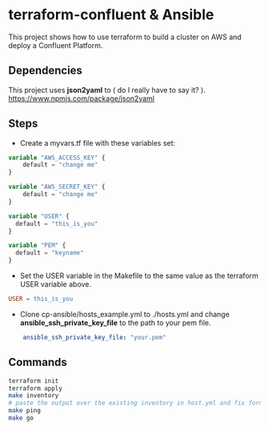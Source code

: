 # terraform-confluent & Ansible

This project shows how to use terraform to build a cluster on AWS and deploy a Confluent Platform.

## Dependencies

This project uses **json2yaml** to ( do I really have to say it? ). https://www.npmjs.com/package/json2yaml

## Steps

* Create a myvars.tf file with these variables set:

```terraform
variable "AWS_ACCESS_KEY" {
    default = "change me"
}

variable "AWS_SECRET_KEY" {
    default = "change me"
}

variable "USER" {
  default = "this_is_you"
}

variable "PEM" {
  default = "keyname"
}
```

* Set the USER variable in the Makefile to the same value as the terraform USER variable above.

```Makefile
USER = this_is_you

```

* Clone cp-ansible/hosts_example.yml to ./hosts.yml and change **ansible_ssh_private_key_file** to the path to your pem file.

```yml
    ansible_ssh_private_key_file: "your.pem"
```

## Commands

```bash
terraform init
terraform apply
make inventory
# paste the output over the existing inventory in host.yml and fix formatting
make ping
make go
```
